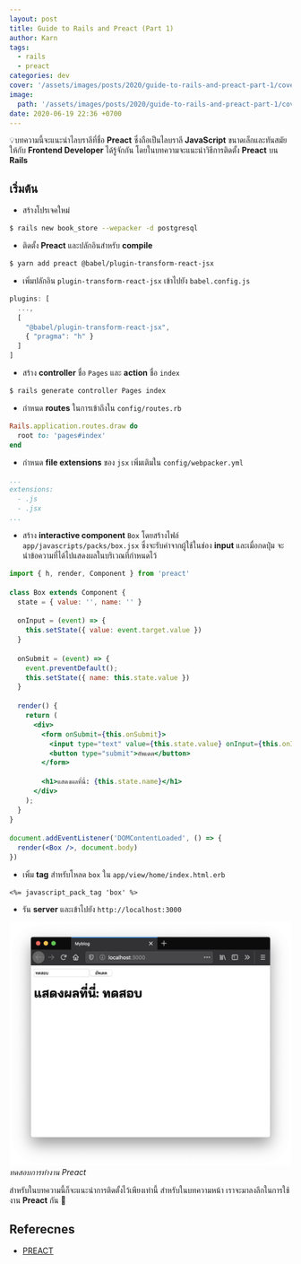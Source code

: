 ```yaml
---
layout: post
title: Guide to Rails and Preact (Part 1)
author: Karn
tags:
  - rails
  - preact
categories: dev
cover: '/assets/images/posts/2020/guide-to-rails-and-preact-part-1/cover.jpg'
image:
  path: '/assets/images/posts/2020/guide-to-rails-and-preact-part-1/cover.jpg'
date: 2020-06-19 22:36 +0700
---
```

💡บทความนี้จะแนะนำไลบราลีที่ชื่อ **Preact** ซึ่งถือเป็นไลบราลี **JavaScript** ขนาดเล็กและทันสมัยให้กับ **Frontend Developer** ได้รู้จักกัน โดยในบทความจะแนะนำวิธีการติดตั้ง **Preact** บน **Rails**<!--more-->

## เริ่มต้น
- สร้างโปรเจคใหม่

```bash
$ rails new book_store --wepacker -d postgresql
```

- ติดตั้ง **Preact** และปลักอินสำหรับ **compile**

```bash
$ yarn add preact @babel/plugin-transform-react-jsx
```

- เพิ่มปลักอิน `plugin-transform-react-jsx` เข้าไปยัง `babel.config.js`

```javascript
plugins: [
  ...,
  [
    "@babel/plugin-transform-react-jsx",
    { "pragma": "h" }
  ]
]
```

- สร้าง **controller** ชื่อ `Pages` และ **action** ชื่อ `index`

```bash
$ rails generate controller Pages index
```

- กำหนด **routes** ในการเข้าถึงใน `config/routes.rb`

```ruby
Rails.application.routes.draw do
  root to: 'pages#index'
end
```

- กำหนด **file extensions** ของ `jsx` เพิ่มเติมใน `config/webpacker.yml`

```yml
...
extensions:
  - .js
  - .jsx
...
```

- สร้าง **interactive component** `Box` โดยสร้างไฟล์ `app/javascripts/packs/box.jsx` ซึ่งจะรับค่าจากผู้ใช้ในช่อง **input** และเมื่อกดปุ่ม จะนำข้อความที่ได้ไปแสดงผลในบริเวณที่กำหนดไว้

```jsx
import { h, render, Component } from 'preact'

class Box extends Component {
  state = { value: '', name: '' }

  onInput = (event) => {
    this.setState({ value: event.target.value })
  }

  onSubmit = (event) => {
    event.preventDefault();
    this.setState({ name: this.state.value })
  }

  render() {
    return (
      <div>
        <form onSubmit={this.onSubmit}>
          <input type="text" value={this.state.value} onInput={this.onInput}></input>
          <button type="submit">อัพเดต</button>
        </form>

        <h1>แสดงผลที่นี่: {this.state.name}</h1>
      </div>
    );
  }
}

document.addEventListener('DOMContentLoaded', () => {
  render(<Box />, document.body)
})
```

- เพิ่ม **tag** สำหรับโหลด `box` ใน `app/view/home/index.html.erb`

```erb
<%= javascript_pack_tag 'box' %>
```

- รัน **server** และเข้าไปยัง `http://localhost:3000`

![preact](/assets/images/posts/2020/guide-to-rails-and-preact-part-1/preact.png)
*ทดสอบการทำงาน Preact*

สำหรับในบทความนี้ก็จะแนะนำการติดตั้งไว้เพียงเท่านี้ สำหรับในบทความหน้า เราจะมาลงลึกในการใช้งาน **Preact** กัน 🤩

## Referecnes
- [PREACT](https://preactjs.com)
